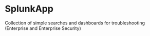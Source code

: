 # SplunkApp
Collection of simple searches and dashboards for troubleshooting (Enterprise and Enterprise Security)
